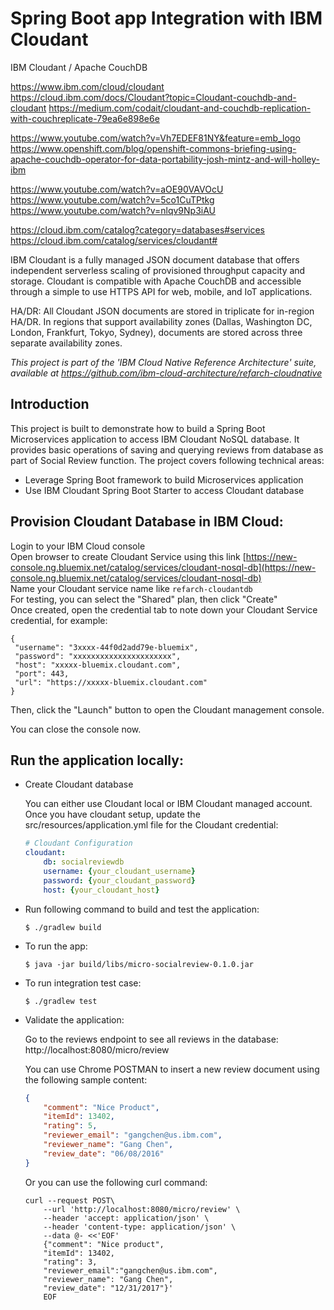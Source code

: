 # Spring Boot app Integration with IBM Cloudant

IBM Cloudant / Apache CouchDB 

https://www.ibm.com/cloud/cloudant
https://cloud.ibm.com/docs/Cloudant?topic=Cloudant-couchdb-and-cloudant
https://medium.com/codait/cloudant-and-couchdb-replication-with-couchreplicate-79ea6e898e6e

https://www.youtube.com/watch?v=Vh7EDEF81NY&feature=emb_logo
https://www.openshift.com/blog/openshift-commons-briefing-using-apache-couchdb-operator-for-data-portability-josh-mintz-and-will-holley-ibm

https://www.youtube.com/watch?v=aOE90VAVOcU
https://www.youtube.com/watch?v=5co1CuTPtkg
https://www.youtube.com/watch?v=nlqv9Np3iAU

https://cloud.ibm.com/catalog?category=databases#services
https://cloud.ibm.com/catalog/services/cloudant#

IBM Cloudant is a fully managed JSON document database that offers independent serverless scaling of provisioned throughput capacity and storage. Cloudant is compatible with Apache CouchDB and accessible through a simple to use HTTPS API for web, mobile, and IoT applications.

HA/DR: All Cloudant JSON documents are stored in triplicate for in-region HA/DR.  In regions that support availability zones (Dallas, Washington DC, London, Frankfurt, Tokyo, Sydney), documents are stored across three separate availability zones.

*This project is part of the 'IBM Cloud Native Reference Architecture' suite, available at
https://github.com/ibm-cloud-architecture/refarch-cloudnative*

## Introduction

This project is built to demonstrate how to build a Spring Boot Microservices application to access IBM Cloudant NoSQL database. It provides basic operations of saving and querying reviews from database as part of Social Review function. The project covers following technical areas:

 - Leverage Spring Boot framework to build Microservices application
 - Use IBM Cloudant Spring Boot Starter to access Cloudant database

## Provision Cloudant Database in IBM Cloud:

Login to your IBM Cloud console  
Open browser to create Cloudant Service using this link [https://new-console.ng.bluemix.net/catalog/services/cloudant-nosql-db](https://new-console.ng.bluemix.net/catalog/services/cloudant-nosql-db)  
Name your Cloudant service name like `refarch-cloudantdb`  
For testing, you can select the "Shared" plan, then click "Create"  
Once created, open the credential tab to note down your Cloudant Service credential, for example:

```
{
 "username": "3xxxx-44f0d2add79e-bluemix",
 "password": "xxxxxxxxxxxxxxxxxxxxxx",
 "host": "xxxxx-bluemix.cloudant.com",
 "port": 443,
 "url": "https://xxxxx-bluemix.cloudant.com"
}
```
Then, click the "Launch" button to open the Cloudant management console.   

You can close the console now.

## Run the application locally:

- Create Cloudant database

    You can either use Cloudant local or IBM Cloudant managed account. Once you have cloudant setup, update the src/resources/application.yml file for the Cloudant credential:

    ```yml
    # Cloudant Configuration
    cloudant:
        db: socialreviewdb
        username: {your_cloudant_username}
        password: {your_cloudant_password}
        host: {your_cloudant_host}
    ```

- Run following command to build and test the application:

    ```
    $ ./gradlew build
    ```

- To run the app:

    ```
    $ java -jar build/libs/micro-socialreview-0.1.0.jar
    ```

- To run integration test case:

    ```
    $ ./gradlew test
    ````

- Validate the application:

    Go to the reviews endpoint to see all reviews in the database: http://localhost:8080/micro/review

    You can use Chrome POSTMAN to insert a new review document using the following sample content:

    ```json
    {
        "comment": "Nice Product",
        "itemId": 13402,
        "rating": 5,
        "reviewer_email": "gangchen@us.ibm.com",
        "reviewer_name": "Gang Chen",
        "review_date": "06/08/2016"
    }
    ```

    Or you can use the following curl command:
    ```
    curl --request POST\
        --url 'http://localhost:8080/micro/review' \
        --header 'accept: application/json' \
        --header 'content-type: application/json' \
        --data @- <<'EOF'
        {"comment": "Nice product",
        "itemId": 13402,
        "rating": 3,
        "reviewer_email":"gangchen@us.ibm.com",
        "reviewer_name": "Gang Chen",
        "review_date": "12/31/2017"}' 
        EOF
    ```
